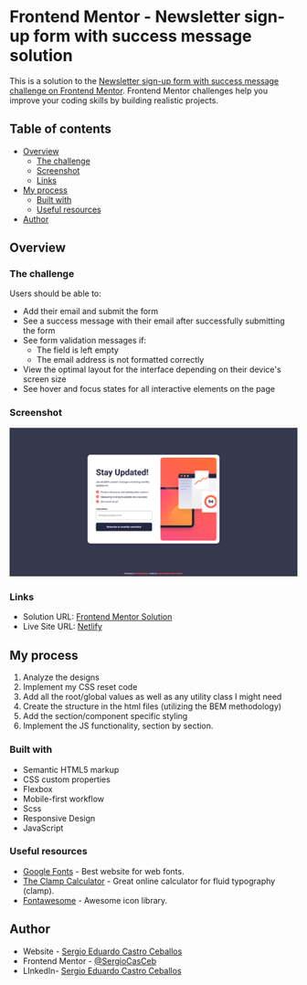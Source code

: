 # Frontend Mentor - Newsletter sign-up form with success message solution

This is a solution to the [Newsletter sign-up form with success message challenge on Frontend Mentor](https://www.frontendmentor.io/challenges/newsletter-signup-form-with-success-message-3FC1AZbNrv). Frontend Mentor challenges help you improve your coding skills by building realistic projects.

## Table of contents

- [Overview](#overview)
  - [The challenge](#the-challenge)
  - [Screenshot](#screenshot)
  - [Links](#links)
- [My process](#my-process)
  - [Built with](#built-with)
  - [Useful resources](#useful-resources)
- [Author](#author)

## Overview

### The challenge

Users should be able to:

- Add their email and submit the form
- See a success message with their email after successfully submitting the form
- See form validation messages if:
  - The field is left empty
  - The email address is not formatted correctly
- View the optimal layout for the interface depending on their device's screen size
- See hover and focus states for all interactive elements on the page

### Screenshot

![solution screenshot](/solution-screenshot.png)

### Links

- Solution URL: [Frontend Mentor Solution](https://www.frontendmentor.io/solutions/responsive-newsletter-sign-up-form-with-scss-and-js-aMm-G1fB3d)
- Live Site URL: [Netlify](https://fm-newsletter-form-challenge-sergio.netlify.app/)

## My process

1. Analyze the designs
2. Implement my CSS reset code
3. Add all the root/global values as well as any utility class I might need
4. Create the structure in the html files (utilizing the BEM methodology)
5. Add the section/component specific styling
6. Implement the JS functionality, section by section.

### Built with

- Semantic HTML5 markup
- CSS custom properties
- Flexbox
- Mobile-first workflow
- Scss
- Responsive Design
- JavaScript

### Useful resources

- [Google Fonts](https://fonts.google.com/) - Best website for web fonts.
- [The Clamp Calculator](https://royalfig.github.io/fluid-typography-calculator/) - Great online calculator for fluid typography (clamp).
- [Fontawesome](https://fontawesome.com/) - Awesome icon library.

## Author

- Website - [Sergio Eduardo Castro Ceballos](https://sergiocas.com/)
- Frontend Mentor - [@SergioCasCeb](https://www.frontendmentor.io/profile/SergioCasCeb)
- LInkedIn- [Sergio Eduardo Castro Ceballos](www.linkedin.com/in/sergio-eduardo-castro-ceballos)
